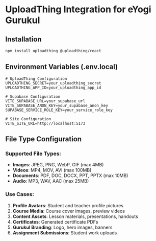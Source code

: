 # UploadThing Integration for eYogi Gurukul

## Installation

```bash
npm install uploadthing @uploadthing/react
```

## Environment Variables (.env.local)

```env
# UploadThing Configuration
UPLOADTHING_SECRET=your_uploadthing_secret
UPLOADTHING_APP_ID=your_uploadthing_app_id

# Supabase Configuration
VITE_SUPABASE_URL=your_supabase_url
VITE_SUPABASE_ANON_KEY=your_supabase_anon_key
SUPABASE_SERVICE_ROLE_KEY=your_service_role_key

# Site Configuration
VITE_SITE_URL=http://localhost:5173
```

## File Type Configuration

### Supported File Types:
- **Images**: JPEG, PNG, WebP, GIF (max 4MB)
- **Videos**: MP4, MOV, AVI (max 100MB)
- **Documents**: PDF, DOC, DOCX, PPT, PPTX (max 10MB)
- **Audio**: MP3, WAV, AAC (max 25MB)

### Use Cases:
1. **Profile Avatars**: Student and teacher profile pictures
2. **Course Media**: Course cover images, preview videos
3. **Content Assets**: Lesson materials, presentations, handouts
4. **Certificates**: Generated certificate PDFs
5. **Gurukul Branding**: Logo, hero images, banners
6. **Assignment Submissions**: Student work uploads